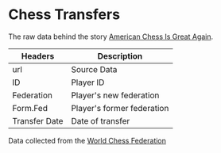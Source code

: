 # Chess Transfers

The raw data behind the story [American Chess Is Great Again](https://fivethirtyeight.com/features/american-chess-is-great-again/).


Headers | Description
--------|-------------
url | Source Data
ID | Player ID
Federation | Player's new federation
Form.Fed | Player's former federation
Transfer Date | Date of transfer

Data collected from the [World Chess Federation](https://ratings.fide.com/fedchange.phtml)